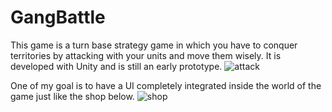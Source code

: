 # GangBattle

This game is a turn base strategy game in which you have to conquer territories by attacking with your units and move them wisely. It is developed with Unity and is still an early prototype.
![attack](https://user-images.githubusercontent.com/38785880/81612761-a4ca5380-93dd-11ea-904c-4cee73def513.png)

One of my goal is to have a UI completely integrated inside the world of the game just like the shop below.
![shop](https://user-images.githubusercontent.com/38785880/81613030-07bbea80-93de-11ea-9390-6e7ddfead06a.png)
